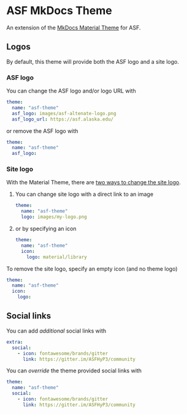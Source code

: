 # ASF MkDocs Theme

An extension of the [MkDocs Material Theme](https://squidfunk.github.io/mkdocs-material/)
for ASF.

## Logos

By default, this theme will provide both the ASF logo and a site logo.

### ASF logo

You can change the ASF logo and/or logo URL with
```yaml
theme:
  name: "asf-theme"
  asf_logo: images/asf-altenate-logo.png
  asf_logo_url: https://asf.alaska.edu/
```

or remove the ASF logo with
```yaml
theme:
  name: "asf-theme"
  asf_logo:
```

### Site logo
With the Material Theme, there are
[two ways to change the site logo](https://squidfunk.github.io/mkdocs-material/setup/changing-the-logo-and-icons/#logo).

1. You can change site logo with a direct link to an image
   ```yaml
   theme:
     name: "asf-theme"
     logo: images/my-logo.png
   ```

2. or by specifying an icon
   ```yaml
   theme:
     name: "asf-theme"
     icon:
       logo: material/library
   ```


To remove the site logo, specify an empty icon (and no theme logo)
```yaml
theme:
  name: "asf-theme"
  icon:
    logo:
```


## Social links

You can add *additional* social links with
```yaml
extra:
  social:
    - icon: fontawesome/brands/gitter
      link: https://gitter.im/ASFHyP3/community
```
 
You can *override* the theme provided social links with
```yaml
theme:
  name: "asf-theme"
  social:
    - icon: fontawesome/brands/gitter
      link: https://gitter.im/ASFHyP3/community
```
